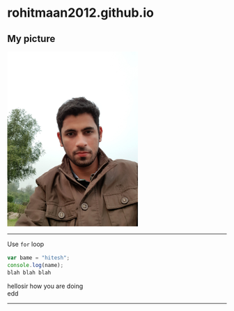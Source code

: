 # rohitmaan2012.github.io

## My picture
<!-- ![rohit maan](images/profile-pic.jpg width=300 "helloji") -->
<img src = "images/profile-pic.jpg" width=300>

--------
Use `for` loop
``````javascript
var bame = "hitesh";
console.log(name);
blah blah blah 
``````

hellosir how you are doing<br>
edd

*******
